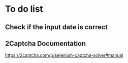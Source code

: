 # To do list

## Check if the input date is correct

## 2Captcha Documentation

https://2captcha.com/p/selenium-captcha-solver#manual
